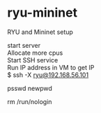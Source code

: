 # ryu-mininet
RYU and Mininet setup


start server  
Allocate more cpus  
Start SSH service  
Run IP address in VM to get IP   
$ ssh -X ryu@192.168.56.101   

psswd newpwd

rm /run/nologin
